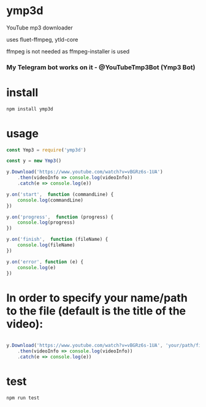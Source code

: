 # ymp3d
YouTube mp3 downloader

uses fluet-ffmpeg, ytld-core

ffmpeg is not needed as ffmpeg-installer is used

### My Telegram bot works on it - @YouTubeTmp3Bot (Ymp3 Bot)

# install

```javascript
npm install ymp3d
```

# usage
```javascript
const Ymp3 = require('ymp3d')

const y = new Ymp3()

y.Download('https://www.youtube.com/watch?v=vBGRz6s-1UA')
    .then(videoInfo => console.log(videoInfo))
    .catch(e => console.log(e))

y.on('start',  function (commandLine) {
    console.log(commandLine)
})

y.on('progress',  function (progress) {
    console.log(progress)
})

y.on('finish',  function (fileName) {
    console.log(fileName)
})

y.on('error', function (e) {
    console.log(e)
})
```
# In order to specify your name/path to the file (default is the title of the video):

```javascript

y.Download('https://www.youtube.com/watch?v=vBGRz6s-1UA', 'your/path/filename.mp3')
    .then(videoInfo => console.log(videoInfo))
    .catch(e => console.log(e))
```

# test 
```javascript
npm run test
```

